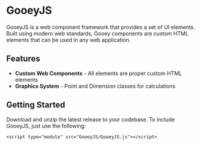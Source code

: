 # GooeyJS
GooeyJS is a web component framework that provides a set of UI elements. Built using modern web standards, Gooey components are custom HTML elements that can be used in any web application.

## Features

- **Custom Web Components** - All elements are proper custom HTML elements
- **Graphics System** - Point and Dimension classes for calculations

## Getting Started

Download and unzip the latest release to your codebase. To include GooeyJS, just use the following:

    <script type="module" src="GooeyJS/GooeyJS.js"></script>